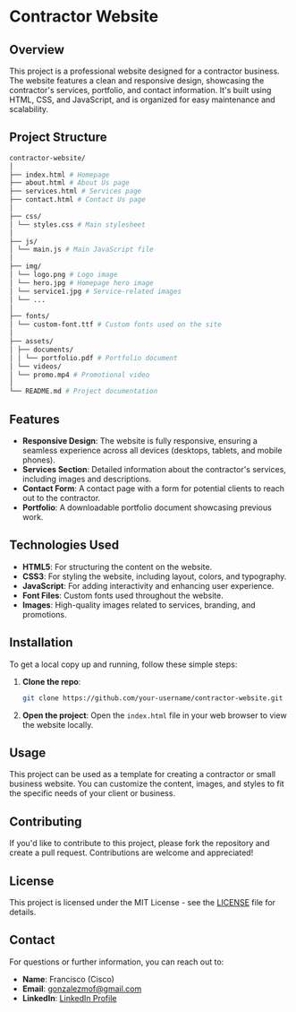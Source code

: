 # Contractor Website

## Overview
This project is a professional website designed for a contractor business. The website features a clean and responsive design, showcasing the contractor's services, portfolio, and contact information. It's built using HTML, CSS, and JavaScript, and is organized for easy maintenance and scalability.

## Project Structure

```bash
contractor-website/
│
├── index.html # Homepage
├── about.html # About Us page
├── services.html # Services page
├── contact.html # Contact Us page
│
├── css/
│ └── styles.css # Main stylesheet
│
├── js/
│ └── main.js # Main JavaScript file
│
├── img/
│ └── logo.png # Logo image
│ └── hero.jpg # Homepage hero image
│ └── service1.jpg # Service-related images
│ └── ...
│
├── fonts/
│ └── custom-font.ttf # Custom fonts used on the site
│
├── assets/
│ ├── documents/
│ │ └── portfolio.pdf # Portfolio document
│ └── videos/
│ └── promo.mp4 # Promotional video
│
└── README.md # Project documentation
```

## Features

- **Responsive Design**: The website is fully responsive, ensuring a seamless experience across all devices (desktops, tablets, and mobile phones).
- **Services Section**: Detailed information about the contractor's services, including images and descriptions.
- **Contact Form**: A contact page with a form for potential clients to reach out to the contractor.
- **Portfolio**: A downloadable portfolio document showcasing previous work.

## Technologies Used

- **HTML5**: For structuring the content on the website.
- **CSS3**: For styling the website, including layout, colors, and typography.
- **JavaScript**: For adding interactivity and enhancing user experience.
- **Font Files**: Custom fonts used throughout the website.
- **Images**: High-quality images related to services, branding, and promotions.

## Installation

To get a local copy up and running, follow these simple steps:

1. **Clone the repo**:
    ```bash
    git clone https://github.com/your-username/contractor-website.git
    ```

2. **Open the project**:
    Open the `index.html` file in your web browser to view the website locally.

## Usage

This project can be used as a template for creating a contractor or small business website. You can customize the content, images, and styles to fit the specific needs of your client or business.

## Contributing

If you'd like to contribute to this project, please fork the repository and create a pull request. Contributions are welcome and appreciated!

## License

This project is licensed under the MIT License - see the [LICENSE](LICENSE) file for details.

## Contact

For questions or further information, you can reach out to:

- **Name**: Francisco (Cisco)
- **Email**: [gonzalezmof@gmail.com](mailto:your-email@example.com)
- **LinkedIn**: [LinkedIn Profile](https://www.linkedin.com/in/francisco-gonzalez-moreno-b7938b292/)

